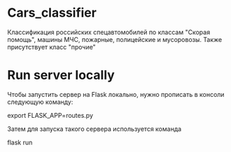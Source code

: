 # Cars_classifier
Классификация российских спецавтомобилей по классам "Скорая помощь", машины МЧС, пожарные, полицейские и мусоровозы. Также присутствует класс "прочие"

# Run server locally
Чтобы запустить сервер на Flask локально, нужно прописать в консоли следующую команду:

 export FLASK_APP=routes.py

Затем для запуска такого сервера используется команда

 flask run
